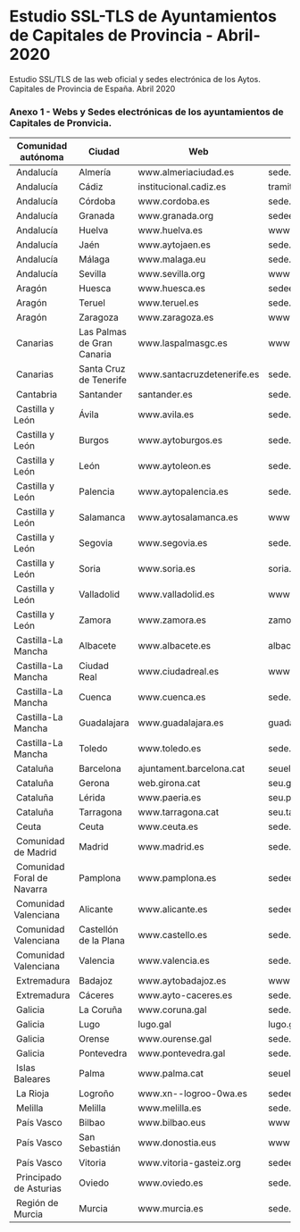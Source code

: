 # Estudio SSL-TLS de Ayuntamientos de Capitales de Provincia - Abril-2020
Estudio SSL/TLS de las web oficial y sedes electrónica de los Aytos. Capitales de Provincia de España. Abril 2020


### Anexo 1 - Webs y Sedes electrónicas de los ayuntamientos de Capitales de Pronvicia.

| Comunidad autónoma          | Ciudad                     | Web                          | Sede electronica                           |
|-----------------------------|----------------------------|------------------------------|--------------------------------------------|
|  Andalucía                  | Almería                    | www\.almeriaciudad\.es       | sede\.aytoalmeria\.es                      |
|  Andalucía                  | Cádiz                      | institucional\.cadiz\.es     | tramita\.cadiz\.es                         |
|  Andalucía                  | Córdoba                    | www\.cordoba\.es             | sede\.cordoba\.es                          |
|  Andalucía                  | Granada                    | www\.granada\.org            | sedeelectronica\.granada\.org              |
|  Andalucía                  | Huelva                     | www\.huelva\.es              | www\.huelva\.es                            |
|  Andalucía                  | Jaén                       | www\.aytojaen\.es            | sede\.aytojaen\.es                         |
|  Andalucía                  | Málaga                     | www\.malaga\.eu              | sede\.malaga\.eu                           |
|  Andalucía                  | Sevilla                    | www\.sevilla\.org            | www\.sevilla\.org                          |
|  Aragón                     | Huesca                     | www\.huesca\.es              | sedeelectronica\.huesca\.es                |
|  Aragón                     | Teruel                     | www\.teruel\.es              | sede\.teruel\.es                           |
|  Aragón                     | Zaragoza                   | www\.zaragoza\.es            | www\.zaragoza\.es                          |
|  Canarias                   | Las Palmas de Gran Canaria | www\.laspalmasgc\.es         | www\.laspalmasgc\.es                       |
|  Canarias                   | Santa Cruz de Tenerife     | www\.santacruzdetenerife\.es | sede\.santacruzdetenerife\.es              |
|  Cantabria                  | Santander                  | santander\.es                | sede\.santander\.es                        |
|  Castilla y León            | Ávila                      | www\.avila\.es               | sede\.avila\.es                            |
|  Castilla y León            | Burgos                     | www\.aytoburgos\.es          | sede\.aytoburgos\.es                       |
|  Castilla y León            | León                       | www\.aytoleon\.es            | sede\.aytoleon\.es                         |
|  Castilla y León            | Palencia                   | www\.aytopalencia\.es        | sede\.aytopalencia\.es                     |
|  Castilla y León            | Salamanca                  | www\.aytosalamanca\.es       | www\.aytosalamanca\.gob\.es                |
|  Castilla y León            | Segovia                    | www\.segovia\.es             | sede\.segovia\.es                          |
|  Castilla y León            | Soria                      | www\.soria\.es               | soria\.sedelectronica\.es                  |
|  Castilla y León            | Valladolid                 | www\.valladolid\.es          | www\.valladolid\.gob\.es                   |
|  Castilla y León            | Zamora                     | www\.zamora\.es              | zamora\.sedelectronica\.es                 |
|  Castilla\-La Mancha        | Albacete                   | www\.albacete\.es            | albacete\.sedipualba\.es                   |
|  Castilla\-La Mancha        | Ciudad Real                | www\.ciudadreal\.es          | www\.ciudadreal\.es                        |
|  Castilla\-La Mancha        | Cuenca                     | www\.cuenca\.es              | sede\.cuenca\.es                           |
|  Castilla\-La Mancha        | Guadalajara                | www\.guadalajara\.es         | guadalajara\.sedelectronica\.es            |
|  Castilla\-La Mancha        | Toledo                     | www\.toledo\.es              | sede\.toledo\.es                           |
|  Cataluña                   | Barcelona                  | ajuntament\.barcelona\.cat   | seuelectronica\.ajuntament\.barcelona\.cat |
|  Cataluña                   | Gerona                     | web\.girona\.cat             | seu\.girona\.cat                           |
|  Cataluña                   | Lérida                     | www\.paeria\.es              | seu\.paeria\.cat                           |
|  Cataluña                   | Tarragona                  | www\.tarragona\.cat          | seu\.tarragona\.cat                        |
|  Ceuta                      | Ceuta                      | www\.ceuta\.es               | sede\.ceuta\.es                            |
|  Comunidad de Madrid        | Madrid                     | www\.madrid\.es              | sede\.madrid\.es                           |
|  Comunidad Foral de Navarra | Pamplona                   | www\.pamplona\.es            | sedeelectronica\.pamplona\.es              |
|  Comunidad Valenciana       | Alicante                   | www\.alicante\.es            | sedeelectronica\.alicante\.es              |
|  Comunidad Valenciana       | Castellón de la Plana      | www\.castello\.es            | sede\.castello\.es                         |
|  Comunidad Valenciana       | Valencia                   | www\.valencia\.es            | sede\.valencia\.es                         |
|  Extremadura                | Badajoz                    | www\.aytobadajoz\.es         | www\.aytobadajoz\.es                       |
|  Extremadura                | Cáceres                    | www\.ayto\-caceres\.es       | sede\.caceres\.es                          |
|  Galicia                    | La Coruña                  | www\.coruna\.gal             | sede\.coruna\.gob\.es                      |
|  Galicia                    | Lugo                       | lugo\.gal                    | lugo\.gal                                  |
|  Galicia                    | Orense                     | www\.ourense\.gal            | sede\.ourense\.gob\.es                     |
|  Galicia                    | Pontevedra                 | www\.pontevedra\.gal         | sede\.pontevedra\.gal                      |
|  Islas Baleares             | Palma                      | www\.palma\.cat              | seuelectronica\.palma\.es                  |
|  La Rioja                   | Logroño                    | www\.xn\-\-logroo\-0wa\.es   | sedeelectronica\.logrono\.es               |
|  Melilla                    | Melilla                    | www\.melilla\.es             | sede\.melilla\.es                          |
|  País Vasco                 | Bilbao                     | www\.bilbao\.eus             | www\.bilbao\.eus                           |
|  País Vasco                 | San Sebastián              | www\.donostia\.eus           | www\.donostia\.eus                         |
|  País Vasco                 | Vitoria                    | www\.vitoria\-gasteiz\.org   | sedeelectronica\.vitoria\-gasteiz\.org     |
|  Principado de Asturias     | Oviedo                     | www\.oviedo\.es              | sede\.oviedo\.es                           |
|  Región de Murcia           | Murcia                     | www\.murcia\.es              | sede\.murcia\.es                           |

